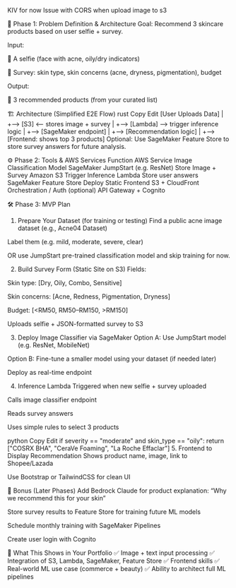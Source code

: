 KIV for now
Issue with CORS when upload image to s3

🧪 Phase 1: Problem Definition & Architecture
Goal: Recommend 3 skincare products based on user selfie + survey.

Input:

📸 A selfie (face with acne, oily/dry indicators)

📝 Survey: skin type, skin concerns (acne, dryness, pigmentation), budget

Output:

🎯 3 recommended products (from your curated list)

🏗️ Architecture (Simplified E2E Flow)
rust
Copy
Edit
[User Uploads Data]
     |
     +--> [S3] <-- stores image + survey
     |
     +--> [Lambda] --> trigger inference logic
             |
     +--> [SageMaker endpoint]
             |
     +--> [Recommendation logic]
             |
     +--> [Frontend: shows top 3 products]
Optional: Use SageMaker Feature Store to store survey answers for future analysis.

⚙️ Phase 2: Tools & AWS Services
Function	AWS Service
Image Classification Model	SageMaker JumpStart (e.g. ResNet)
Store Image + Survey	Amazon S3
Trigger Inference	Lambda
Store user answers	SageMaker Feature Store
Deploy Static Frontend	S3 + CloudFront
Orchestration / Auth (optional)	API Gateway + Cognito

🛠️ Phase 3: MVP Plan
1. Prepare Your Dataset (for training or testing)
Find a public acne image dataset (e.g., Acne04 Dataset)

Label them (e.g. mild, moderate, severe, clear)

OR use JumpStart pre-trained classification model and skip training for now.

2. Build Survey Form (Static Site on S3)
Fields:

Skin type: [Dry, Oily, Combo, Sensitive]

Skin concerns: [Acne, Redness, Pigmentation, Dryness]

Budget: [<RM50, RM50–RM150, >RM150]

Uploads selfie + JSON-formatted survey to S3

3. Deploy Image Classifier via SageMaker
Option A: Use JumpStart model (e.g. ResNet, MobileNet)

Option B: Fine-tune a smaller model using your dataset (if needed later)

Deploy as real-time endpoint

4. Inference Lambda
Triggered when new selfie + survey uploaded

Calls image classifier endpoint

Reads survey answers

Uses simple rules to select 3 products

python
Copy
Edit
if severity == "moderate" and skin_type == "oily":
    return ["COSRX BHA", "CeraVe Foaming", "La Roche Effaclar"]
5. Frontend to Display Recommendation
Shows product name, image, link to Shopee/Lazada

Use Bootstrap or TailwindCSS for clean UI

🌱 Bonus (Later Phases)
Add Bedrock Claude for product explanation: “Why we recommend this for your skin”

Store survey results to Feature Store for training future ML models

Schedule monthly training with SageMaker Pipelines

Create user login with Cognito

💼 What This Shows in Your Portfolio
✅ Image + text input processing
✅ Integration of S3, Lambda, SageMaker, Feature Store
✅ Frontend skills
✅ Real-world ML use case (commerce + beauty)
✅ Ability to architect full ML pipelines